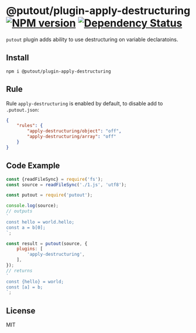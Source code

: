 # @putout/plugin-apply-destructuring [![NPM version][NPMIMGURL]][NPMURL] [![Dependency Status][DependencyStatusIMGURL]][DependencyStatusURL]

[NPMIMGURL]: https://img.shields.io/npm/v/@putout/plugin-apply-destructuring.svg?style=flat&longCache=true
[NPMURL]: https://npmjs.org/package/@putout/plugin-apply-destructuring"npm"
[DependencyStatusURL]: https://david-dm.org/coderaiser/putout?path=packages/plugin-apply-destructuring
[DependencyStatusIMGURL]: https://david-dm.org/coderaiser/putout.svg?path=packages/plugin-apply-destructuring

`putout` plugin adds ability to use destructuring on variable declaratoins.

## Install

```
npm i @putout/plugin-apply-destructuring
```

## Rule

Rule `apply-destructuring` is enabled by default, to disable add to `.putout.json`:

```json
{
    "rules": {
        "apply-destructuring/object": "off",
        "apply-destructuring/array": "off"
    }
}
```

## Code Example

```js
const {readFileSync} = require('fs');
const source = readFileSync('./1.js', 'utf8');

const putout = require('putout');

console.log(source);
// outputs
`
const hello = world.hello;
const a = b[0];
`;

const result = putout(source, {
    plugins: [
        'apply-destructuring',
    ],
});
// returns
`
const {hello} = world;
const [a] = b;
`;
```

## License

MIT
